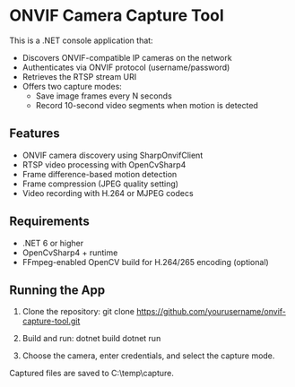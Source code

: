# ONVIF Camera Capture Tool

This is a .NET console application that:

- Discovers ONVIF-compatible IP cameras on the network
- Authenticates via ONVIF protocol (username/password)
- Retrieves the RTSP stream URI
- Offers two capture modes:
  - Save image frames every N seconds
  - Record 10-second video segments when motion is detected

## Features

- ONVIF camera discovery using SharpOnvifClient
- RTSP video processing with OpenCvSharp4
- Frame difference-based motion detection
- Frame compression (JPEG quality setting)
- Video recording with H.264 or MJPEG codecs

## Requirements

- .NET 6 or higher
- OpenCvSharp4 + runtime
- FFmpeg-enabled OpenCV build for H.264/265 encoding (optional)

## Running the App

1. Clone the repository:
   git clone https://github.com/yourusername/onvif-capture-tool.git

2. Build and run:
  dotnet build
  dotnet run

3. Choose the camera, enter credentials, and select the capture mode.

Captured files are saved to C:\temp\capture.
